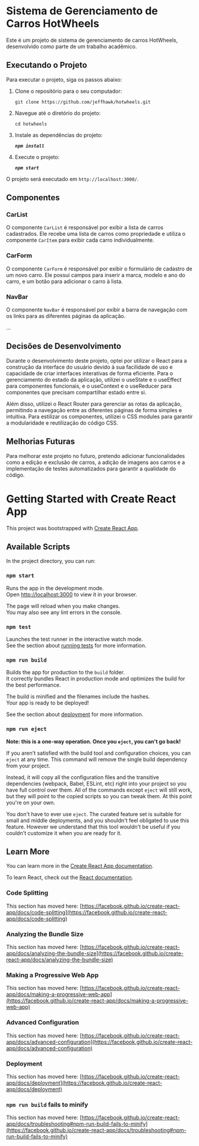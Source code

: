 # Sistema de Gerenciamento de Carros HotWheels

Este é um projeto de sistema de gerenciamento de carros HotWheels, desenvolvido como parte de um trabalho acadêmico.

## Executando o Projeto

Para executar o projeto, siga os passos abaixo:

1. Clone o repositório para o seu computador:
    ```
    git clone https://github.com/jeffhawk/hotwheels.git
    ```

2. Navegue até o diretório do projeto:
    ````
    cd hotwheels
    ````

3. Instale as dependências do projeto:

    ***`npm install`***


4. Execute o projeto:

    ***`npm start`***


O projeto será executado em `http://localhost:3000/`.

## Componentes

### CarList

O componente `CarList` é responsável por exibir a lista de carros cadastrados. Ele recebe uma lista de carros como propriedade e utiliza o componente `CarItem` para exibir cada carro individualmente.

### CarForm

O componente `CarForm` é responsável por exibir o formulário de cadastro de um novo carro. Ele possui campos para inserir a marca, modelo e ano do carro, e um botão para adicionar o carro à lista.

### NavBar

O componente `NavBar` é responsável por exibir a barra de navegação com os links para as diferentes páginas da aplicação.

...

## Decisões de Desenvolvimento

Durante o desenvolvimento deste projeto, optei por utilizar o React para a construção da interface do usuário devido à sua facilidade de uso e capacidade de criar interfaces interativas de forma eficiente. Para o gerenciamento do estado da aplicação, utilizei o useState e o useEffect para componentes funcionais, e o useContext e o useReducer para componentes que precisam compartilhar estado entre si.

Além disso, utilizei o React Router para gerenciar as rotas da aplicação, permitindo a navegação entre as diferentes páginas de forma simples e intuitiva. Para estilizar os componentes, utilizei o CSS modules para garantir a modularidade e reutilização do código CSS.

## Melhorias Futuras

Para melhorar este projeto no futuro, pretendo adicionar funcionalidades como a edição e exclusão de carros, a adição de imagens aos carros e a implementação de testes automatizados para garantir a qualidade do código.





# Getting Started with Create React App

This project was bootstrapped with [Create React App](https://github.com/facebook/create-react-app).

## Available Scripts

In the project directory, you can run:

### `npm start`

Runs the app in the development mode.\
Open [http://localhost:3000](http://localhost:3000) to view it in your browser.

The page will reload when you make changes.\
You may also see any lint errors in the console.

### `npm test`

Launches the test runner in the interactive watch mode.\
See the section about [running tests](https://facebook.github.io/create-react-app/docs/running-tests) for more information.

### `npm run build`

Builds the app for production to the `build` folder.\
It correctly bundles React in production mode and optimizes the build for the best performance.

The build is minified and the filenames include the hashes.\
Your app is ready to be deployed!

See the section about [deployment](https://facebook.github.io/create-react-app/docs/deployment) for more information.

### `npm run eject`

**Note: this is a one-way operation. Once you `eject`, you can't go back!**

If you aren't satisfied with the build tool and configuration choices, you can `eject` at any time. This command will remove the single build dependency from your project.

Instead, it will copy all the configuration files and the transitive dependencies (webpack, Babel, ESLint, etc) right into your project so you have full control over them. All of the commands except `eject` will still work, but they will point to the copied scripts so you can tweak them. At this point you're on your own.

You don't have to ever use `eject`. The curated feature set is suitable for small and middle deployments, and you shouldn't feel obligated to use this feature. However we understand that this tool wouldn't be useful if you couldn't customize it when you are ready for it.

## Learn More

You can learn more in the [Create React App documentation](https://facebook.github.io/create-react-app/docs/getting-started).

To learn React, check out the [React documentation](https://reactjs.org/).

### Code Splitting

This section has moved here: [https://facebook.github.io/create-react-app/docs/code-splitting](https://facebook.github.io/create-react-app/docs/code-splitting)

### Analyzing the Bundle Size

This section has moved here: [https://facebook.github.io/create-react-app/docs/analyzing-the-bundle-size](https://facebook.github.io/create-react-app/docs/analyzing-the-bundle-size)

### Making a Progressive Web App

This section has moved here: [https://facebook.github.io/create-react-app/docs/making-a-progressive-web-app](https://facebook.github.io/create-react-app/docs/making-a-progressive-web-app)

### Advanced Configuration

This section has moved here: [https://facebook.github.io/create-react-app/docs/advanced-configuration](https://facebook.github.io/create-react-app/docs/advanced-configuration)

### Deployment

This section has moved here: [https://facebook.github.io/create-react-app/docs/deployment](https://facebook.github.io/create-react-app/docs/deployment)

### `npm run build` fails to minify

This section has moved here: [https://facebook.github.io/create-react-app/docs/troubleshooting#npm-run-build-fails-to-minify](https://facebook.github.io/create-react-app/docs/troubleshooting#npm-run-build-fails-to-minify)
